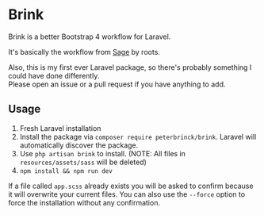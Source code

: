 # Brink
Brink is a better Bootstrap 4 workflow for Laravel.

It's basically the workflow from [Sage](https://roots.io/sage/) by roots.

Also, this is my first ever Laravel package, so there's probably something I could have done differently.  
Please open an issue or a pull request if you have anything to add.

## Usage
1. Fresh Laravel installation
2. Install the package via `composer require peterbrinck/brink`. Laravel will automatically discover the package.
3. Use `php artisan brink` to install. (NOTE: All files in `resources/assets/sass` will be deleted)
4. `npm install && npm run dev`

If a file called `app.scss` already exists you will be asked to confirm because it will overwrite your current files.
You can also use the `--force` option to force the installation without any confirmation.
